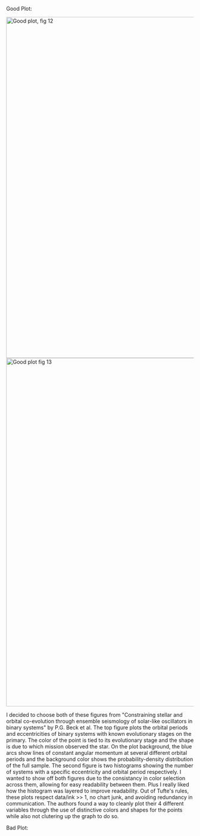Good Plot:

<img width="915" alt="Good plot, fig 12" src="https://github.com/szsavery/DSPS_SSavery/assets/143891445/b687f0a9-2a48-4a79-a2c5-da8b3c963e6d">
<img width="935" alt="Good plot fig 13" src="https://github.com/szsavery/DSPS_SSavery/assets/143891445/f059add5-d9b5-4895-b02c-b42fc4d65009">

I decided to choose both of these figures from "Constraining stellar and orbital co-evolution through ensemble seismology of solar-like oscillators in binary systems" by P.G. Beck et al. The top figure plots the orbital periods and eccentricities of binary systems with known evolutionary stages on the primary. The color of the point is tied to its evolutionary stage and the shape is due to which mission observed the star. On the plot background, the blue arcs show lines of constant angular momentum at several different orbital periods and the background color shows the probability-density distribution of the full sample. The second figure is two histograms showing the number of systems with a specific eccentricity and orbital period respectively. I wanted to show off both figures due to the consistancy in color selection across them, allowing for easy readability between them. Plus I really liked how the histogram was layered to improve readability. Out of Tufte's rules, these plots respect data/ink >> 1, no chart junk, and avoiding redundancy in communication. The authors found a way to cleanly plot their 4 different variables through the use of distinctive colors and shapes for the points while also not clutering up the graph to do so.



Bad Plot:
